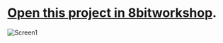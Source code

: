 [Open this project in 8bitworkshop](http://8bitworkshop.com/redir.html?platform=c64&githubURL=https%3A%2F%2Fgithub.com%2Fseanwiththebeard%2FMapDemo1&file=MapDemo.c).
=====
![Screen1](https://raw.githubusercontent.com/seanwiththebeard/MapDemo1/main/promo/Screen1.png)
